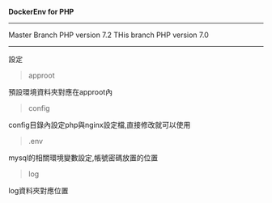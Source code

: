 

**DockerEnv for PHP**

----------
Master Branch
PHP version 
7.2
THis branch
PHP version 
7.0



----------
設定
>approot
>
預設環境資料夾對應在approot內
>config
>
config目錄內設定php與nginx設定檔,直接修改就可以使用
>.env
>
mysql的相關環境變數設定,帳號密碼放置的位置

>log
>
log資料夾對應位置
